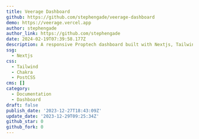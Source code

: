 ```yaml
---
title: Veerage Dashboard
github: https://github.com/stephengade/veerage-dashboard
demo: https://veerage.vercel.app
author: stephengade
author_link: https://github.com/stephengade
date: 2024-02-19T07:39:58.177Z
description: A responsive Proptech dashboard built with Nextjs, Tailwind, and Typescript
ssg:
  - Nextjs
css:
  - Tailwind
  - Chakra
  - PostCSS
cms: []
category:
  - Documentation
  - Dashboard
draft: false
publish_date: '2023-12-27T18:43:09Z'
update_date: '2023-12-29T09:25:34Z'
github_star: 0
github_fork: 0
---
```

